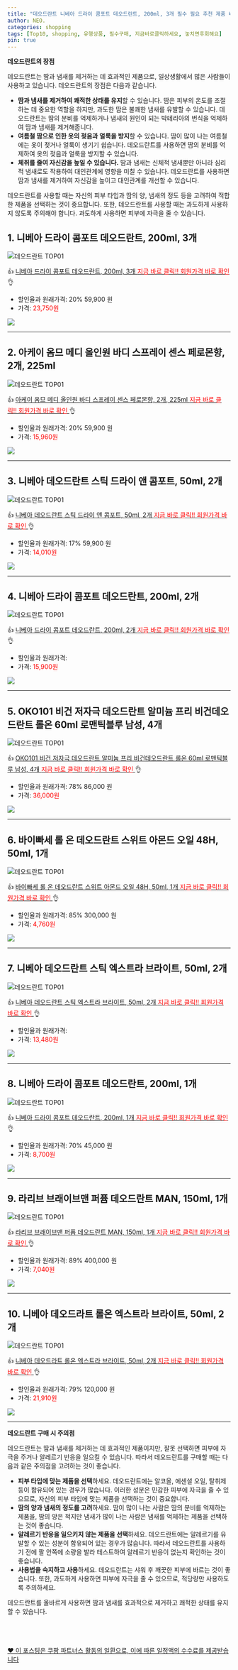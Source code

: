```yaml
---
title: "데오드란트 니베아 드라이 콤포트 데오드란트, 200ml, 3개 필수 필요 추천 제품 비교 최저 가격 비교 장점 구매 후기 구매평"
author: NEO.
categories: shopping
tags: [Top10, shopping, 유행상품, 필수구매, 지금바로클릭하세요, 놓치면후회해요]
pin: true
---
```

**데오드란트의 장점**

데오드란트는 땀과 냄새를 제거하는 데 효과적인 제품으로, 일상생활에서 많은 사람들이 사용하고 있습니다. 데오드란트의 장점은 다음과 같습니다.

* **땀과 냄새를 제거하여 쾌적한 상태를 유지**할 수 있습니다. 땀은 피부의 온도를 조절하는 데 중요한 역할을 하지만, 과도한 땀은 불쾌한 냄새를 유발할 수 있습니다. 데오드란트는 땀의 분비를 억제하거나 냄새의 원인이 되는 박테리아의 번식을 억제하여 땀과 냄새를 제거해줍니다.
* **여름철 땀으로 인한 옷의 젖음과 얼룩을 방지**할 수 있습니다. 땀이 많이 나는 여름철에는 옷이 젖거나 얼룩이 생기기 쉽습니다. 데오드란트를 사용하면 땀의 분비를 억제하여 옷의 젖음과 얼룩을 방지할 수 있습니다.
* **체취를 줄여 자신감을 높일 수 있습니다.** 땀과 냄새는 신체적 냄새뿐만 아니라 심리적 냄새로도 작용하여 대인관계에 영향을 미칠 수 있습니다. 데오드란트를 사용하면 땀과 냄새를 제거하여 자신감을 높이고 대인관계를 개선할 수 있습니다.

데오드란트를 사용할 때는 자신의 피부 타입과 땀의 양, 냄새의 정도 등을 고려하여 적합한 제품을 선택하는 것이 중요합니다. 또한, 데오드란트를 사용할 때는 과도하게 사용하지 않도록 주의해야 합니다. 과도하게 사용하면 피부에 자극을 줄 수 있습니다.

   

## 1. 니베아 드라이 콤포트 데오드란트, 200ml, 3개

![데오드란트 TOP01](https://thumbnail8.coupangcdn.com/thumbnails/remote/490x490ex/image/retail/images/1155391413744686-0ed8d5c5-6790-4b40-b8a0-ddc790a50a6f.jpg)


👍 [니베아 드라이 콤포트 데오드란트, 200ml, 3개 <font color=red> 지금 바로 클릭!! 회원가격 바로 확인 </font> ](https://link.coupang.com/re/AFFSDP?lptag=AF3617701&subid=GithubCoopas&pageKey=48454&traceid=V0-153&itemId=633367579&vendorItemId=85006378145) 👌 


- 할인율과 원래가격: 20%  59,900   원
- 가격: <span style='color:red'>23,750원</span>

[![](/discount_price.png)](https://link.coupang.com/re/AFFSDP?lptag=AF3617701&subid=GithubCoopas&pageKey=48454&traceid=V0-153&itemId=633367579&vendorItemId=85006378145)

---


   

## 2. 아케이 옴므 메디 올인원 바디 스프레이 센스 페로몬향, 2개, 225ml

![데오드란트 TOP01](https://thumbnail7.coupangcdn.com/thumbnails/remote/490x490ex/image/retail/images/2023/04/03/10/5/c931edcb-fbae-4771-bf1f-1f6b82ec9af7.jpg)


👍 [아케이 옴므 메디 올인원 바디 스프레이 센스 페로몬향, 2개, 225ml <font color=red> 지금 바로 클릭!! 회원가격 바로 확인 </font> ](https://link.coupang.com/re/AFFSDP?lptag=AF3617701&subid=GithubCoopas&pageKey=7240133615&traceid=V0-153&itemId=18393952742&vendorItemId=85536950846) 👌 


- 할인율과 원래가격: 20%  59,900   원
- 가격: <span style='color:red'>15,960원</span>

[![](/discount_price.png)](https://link.coupang.com/re/AFFSDP?lptag=AF3617701&subid=GithubCoopas&pageKey=7240133615&traceid=V0-153&itemId=18393952742&vendorItemId=85536950846)

---


   

## 3. 니베아 데오드란트 스틱 드라이 앤 콤포트, 50ml, 2개

![데오드란트 TOP01](https://thumbnail6.coupangcdn.com/thumbnails/remote/490x490ex/image/retail/images/2023/05/09/11/5/b4bd8dc9-d077-4e5d-8f4a-cfda3d173fe6.jpg)


👍 [니베아 데오드란트 스틱 드라이 앤 콤포트, 50ml, 2개 <font color=red> 지금 바로 클릭!! 회원가격 바로 확인 </font> ](https://link.coupang.com/re/AFFSDP?lptag=AF3617701&subid=GithubCoopas&pageKey=48454&traceid=V0-153&itemId=18952645481&vendorItemId=85914267604) 👌 


- 할인율과 원래가격: 17%  59,900   원
- 가격: <span style='color:red'>14,010원</span>

[![](/discount_price.png)](https://link.coupang.com/re/AFFSDP?lptag=AF3617701&subid=GithubCoopas&pageKey=48454&traceid=V0-153&itemId=18952645481&vendorItemId=85914267604)

---


   

## 4. 니베아 드라이 콤포트 데오드란트, 200ml, 2개

![데오드란트 TOP01](https://thumbnail6.coupangcdn.com/thumbnails/remote/490x490ex/image/retail/images/078e078b-11a8-4ca9-85d3-6decbde0dce13019012711526324594.png)


👍 [니베아 드라이 콤포트 데오드란트, 200ml, 2개 <font color=red> 지금 바로 클릭!! 회원가격 바로 확인 </font> ](https://link.coupang.com/re/AFFSDP?lptag=AF3617701&subid=GithubCoopas&pageKey=48454&traceid=V0-153&itemId=73982489&vendorItemId=85322690345) 👌 


- 할인율과 원래가격: 
- 가격: <span style='color:red'>15,900원</span>

[![](/discount_price.png)](https://link.coupang.com/re/AFFSDP?lptag=AF3617701&subid=GithubCoopas&pageKey=48454&traceid=V0-153&itemId=73982489&vendorItemId=85322690345)

---


   

## 5. OKO101 비건 저자극 데오드란트 알미늄 프리 비건데오드란트 롤온 60ml 로맨틱블루 남성, 4개

![데오드란트 TOP01](https://thumbnail9.coupangcdn.com/thumbnails/remote/490x490ex/image/vendor_inventory/044e/85d02b936a53c8bd60493a47bdc960e3348813968deb79a3203ac393d043.jpg)


👍 [OKO101 비건 저자극 데오드란트 알미늄 프리 비건데오드란트 롤온 60ml 로맨틱블루 남성, 4개 <font color=red> 지금 바로 클릭!! 회원가격 바로 확인 </font> ](https://link.coupang.com/re/AFFSDP?lptag=AF3617701&subid=GithubCoopas&pageKey=7144487199&traceid=V0-153&itemId=17947870360&vendorItemId=82974881213) 👌 


- 할인율과 원래가격: 78%  86,000   원
- 가격: <span style='color:red'>36,000원</span>

[![](/discount_price.png)](https://link.coupang.com/re/AFFSDP?lptag=AF3617701&subid=GithubCoopas&pageKey=7144487199&traceid=V0-153&itemId=17947870360&vendorItemId=82974881213)

---


   

## 6. 바이빠세 롤 온 데오드란트 스위트 아몬드 오일 48H, 50ml, 1개

![데오드란트 TOP01](https://thumbnail6.coupangcdn.com/thumbnails/remote/490x490ex/image/retail/images/2023/08/01/15/5/b5a14660-d14f-44d3-9e13-7ab140df3aaf.jpg)


👍 [바이빠세 롤 온 데오드란트 스위트 아몬드 오일 48H, 50ml, 1개 <font color=red> 지금 바로 클릭!! 회원가격 바로 확인 </font> ](https://link.coupang.com/re/AFFSDP?lptag=AF3617701&subid=GithubCoopas&pageKey=7503709214&traceid=V0-153&itemId=19646943335&vendorItemId=86753016070) 👌 


- 할인율과 원래가격: 85%  300,000   원
- 가격: <span style='color:red'>4,760원</span>

[![](/discount_price.png)](https://link.coupang.com/re/AFFSDP?lptag=AF3617701&subid=GithubCoopas&pageKey=7503709214&traceid=V0-153&itemId=19646943335&vendorItemId=86753016070)

---


   

## 7. 니베아 데오드란트 스틱 엑스트라 브라이트, 50ml, 2개

![데오드란트 TOP01](https://thumbnail6.coupangcdn.com/thumbnails/remote/490x490ex/image/retail/images/2023/05/09/11/8/202b01f2-5b1d-4ff5-a030-b2958acf7712.jpg)


👍 [니베아 데오드란트 스틱 엑스트라 브라이트, 50ml, 2개 <font color=red> 지금 바로 클릭!! 회원가격 바로 확인 </font> ](https://link.coupang.com/re/AFFSDP?lptag=AF3617701&subid=GithubCoopas&pageKey=7260279185&traceid=V0-153&itemId=18785957978&vendorItemId=85914002740) 👌 


- 할인율과 원래가격: 
- 가격: <span style='color:red'>13,480원</span>

[![](/discount_price.png)](https://link.coupang.com/re/AFFSDP?lptag=AF3617701&subid=GithubCoopas&pageKey=7260279185&traceid=V0-153&itemId=18785957978&vendorItemId=85914002740)

---


   

## 8. 니베아 드라이 콤포트 데오드란트, 200ml, 1개

![데오드란트 TOP01](https://thumbnail6.coupangcdn.com/thumbnails/remote/490x490ex/image/retail/images/8921038498144385-135636e5-c708-4b03-b0c0-9f3ac0b5077e.jpg)


👍 [니베아 드라이 콤포트 데오드란트, 200ml, 1개 <font color=red> 지금 바로 클릭!! 회원가격 바로 확인 </font> ](https://link.coupang.com/re/AFFSDP?lptag=AF3617701&subid=GithubCoopas&pageKey=48454&traceid=V0-153&itemId=117875&vendorItemId=3000062357) 👌 


- 할인율과 원래가격: 70%  45,000   원
- 가격: <span style='color:red'>8,700원</span>

[![](/discount_price.png)](https://link.coupang.com/re/AFFSDP?lptag=AF3617701&subid=GithubCoopas&pageKey=48454&traceid=V0-153&itemId=117875&vendorItemId=3000062357)

---


   

## 9. 라리브 브래이브맨 퍼퓸 데오드란트 MAN, 150ml, 1개

![데오드란트 TOP01](https://thumbnail7.coupangcdn.com/thumbnails/remote/490x490ex/image/retail/images/2016/07/15/15/6/181363ab-80f0-4576-bc0a-7ead08fe41ec.jpg)


👍 [라리브 브래이브맨 퍼퓸 데오드란트 MAN, 150ml, 1개 <font color=red> 지금 바로 클릭!! 회원가격 바로 확인 </font> ](https://link.coupang.com/re/AFFSDP?lptag=AF3617701&subid=GithubCoopas&pageKey=5417266&traceid=V0-153&itemId=24570258&vendorItemId=3036216807) 👌 


- 할인율과 원래가격: 89%  400,000   원
- 가격: <span style='color:red'>7,040원</span>

[![](/discount_price.png)](https://link.coupang.com/re/AFFSDP?lptag=AF3617701&subid=GithubCoopas&pageKey=5417266&traceid=V0-153&itemId=24570258&vendorItemId=3036216807)

---


   

## 10. 니베아 데오드라트 롤온 엑스트라 브라이트, 50ml, 2개

![데오드란트 TOP01](https://thumbnail10.coupangcdn.com/thumbnails/remote/490x490ex/image/vendor_inventory/98e9/36bc79a94c9bbf078c13993ef342d0016bb1e9c920c650fc80318fe78ef6.png)


👍 [니베아 데오드라트 롤온 엑스트라 브라이트, 50ml, 2개 <font color=red> 지금 바로 클릭!! 회원가격 바로 확인 </font> ](https://link.coupang.com/re/AFFSDP?lptag=AF3617701&subid=GithubCoopas&pageKey=7350259214&traceid=V0-153&itemId=20263152522&vendorItemId=87350560617) 👌 


- 할인율과 원래가격: 79%  120,000   원
- 가격: <span style='color:red'>21,910원</span>

[![](/discount_price.png)](https://link.coupang.com/re/AFFSDP?lptag=AF3617701&subid=GithubCoopas&pageKey=7350259214&traceid=V0-153&itemId=20263152522&vendorItemId=87350560617)

---
**데오드란트 구매 시 주의점**

데오드란트는 땀과 냄새를 제거하는 데 효과적인 제품이지만, 잘못 선택하면 피부에 자극을 주거나 알레르기 반응을 일으킬 수 있습니다. 따라서 데오드란트를 구매할 때는 다음과 같은 주의점을 고려하는 것이 좋습니다.

* **피부 타입에 맞는 제품을 선택**하세요. 데오드란트에는 알코올, 에센셜 오일, 탈취제 등이 함유되어 있는 경우가 많습니다. 이러한 성분은 민감한 피부에 자극을 줄 수 있으므로, 자신의 피부 타입에 맞는 제품을 선택하는 것이 중요합니다.
* **땀의 양과 냄새의 정도를 고려**하세요. 땀이 많이 나는 사람은 땀의 분비를 억제하는 제품을, 땀의 양은 적지만 냄새가 많이 나는 사람은 냄새를 억제하는 제품을 선택하는 것이 좋습니다.
* **알레르기 반응을 일으키지 않는 제품을 선택**하세요. 데오드란트에는 알레르기를 유발할 수 있는 성분이 함유되어 있는 경우가 많습니다. 따라서 데오드란트를 사용하기 전에 팔 안쪽에 소량을 발라 테스트하여 알레르기 반응이 없는지 확인하는 것이 좋습니다.
* **사용법을 숙지하고 사용**하세요. 데오드란트는 샤워 후 깨끗한 피부에 바르는 것이 좋습니다. 또한, 과도하게 사용하면 피부에 자극을 줄 수 있으므로, 적당량만 사용하도록 주의하세요.

데오드란트를 올바르게 사용하면 땀과 냄새를 효과적으로 제거하고 쾌적한 상태를 유지할 수 있습니다.<br><br><br><br><br> [ ❤  이 포스팅은 쿠팡 파트너스 활동의 일환으로, 이에 따른 일정액의 수수료를 제공받습니다](https://link.coupang.com/a/bcEFyh)